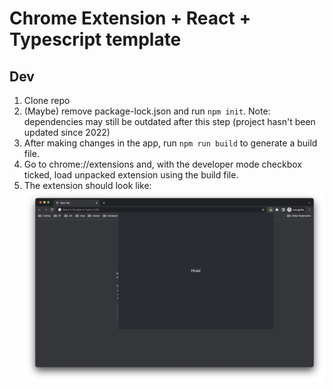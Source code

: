 # Chrome Extension + React + Typescript template

## Dev
1. Clone repo
2. (Maybe) remove package-lock.json and run `npm init`. Note: dependencies may still be outdated after this step (project hasn't been updated since 2022)
3. After making changes in the app, run `npm run build` to generate a build file. 
4. Go to chrome://extensions and, with the developer mode checkbox ticked, load unpacked extension using the build file.
5. The extension should look like: 
![extension example](https://github.com/EmiliaPaz/Chrome-Extension-React-Typescript-boilerplate/blob/main/public/extension_example.png)
